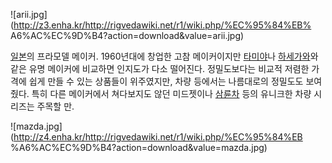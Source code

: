 ![arii.jpg](http://z3.enha.kr/http://rigvedawiki.net/r1/wiki.php/%EC%95%84%EB%
A6%AC%EC%9D%B4?action=download&value=arii.jpg)

[일본](%EC%9D%BC%EB%B3%B8.md)의 프라모델 메이커. 1960년대에 창업한 고참 메이커이지만
[타미야](%ED%83%80%EB%AF%B8%EC%95%BC.md)나
[하세가와](%ED%95%98%EC%84%B8%EA%B0%80%EC%99%80.md)와 같은 유명 메이커에 비교하면 인지도가 다소
떨어진다. 정밀도보다는 비교적 저렴한 가격에 쉽게 만들 수 있는 상품들이 위주였지만, 차량 등에서는 나름대로의 정밀도도 보여줬다. 특히 다른
메이커에서 쳐다보지도 않던 미드젯이나 [삼륜차](%EC%82%BC%EB%A5%9C%EC%B0%A8.md) 등의 유니크한 차량 시리즈는
주목할 만.

![mazda.jpg](http://z4.enha.kr/http://rigvedawiki.net/r1/wiki.php/%EC%95%84%EB
%A6%AC%EC%9D%B4?action=download&value=mazda.jpg)

